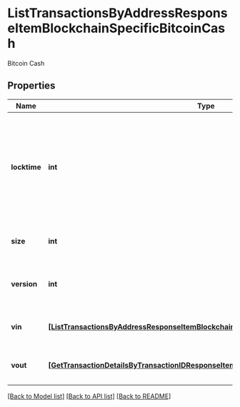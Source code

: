 # ListTransactionsByAddressResponseItemBlockchainSpecificBitcoinCash

Bitcoin Cash

## Properties
Name | Type | Description | Notes
------------ | ------------- | ------------- | -------------
**locktime** | **int** | Represents the locktime on the transaction on the specific blockchain, i.e. the blockheight at which the transaction is valid. | 
**size** | **int** | Represents the total size of this transaction. | 
**version** | **int** | Represents the transaction&#39;s version number. | 
**vin** | [**[ListTransactionsByAddressResponseItemBlockchainSpecificBitcoinCashVin]**](ListTransactionsByAddressResponseItemBlockchainSpecificBitcoinCashVin.md) | Represents the transaction inputs. | 
**vout** | [**[GetTransactionDetailsByTransactionIDResponseItemBlockchainSpecificBitcoinCashVout]**](GetTransactionDetailsByTransactionIDResponseItemBlockchainSpecificBitcoinCashVout.md) | Represents the transaction outputs. | 

[[Back to Model list]](../README.md#documentation-for-models) [[Back to API list]](../README.md#documentation-for-api-endpoints) [[Back to README]](../README.md)


